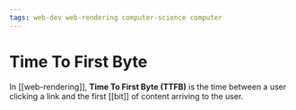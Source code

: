 ```yaml
---
tags: web-dev web-rendering computer-science computer
---
```


# Time To First Byte

In [[web-rendering]], **Time To First Byte (TTFB)** is the time between a user clicking a link and the first [[bit]] of content arriving to the user.

